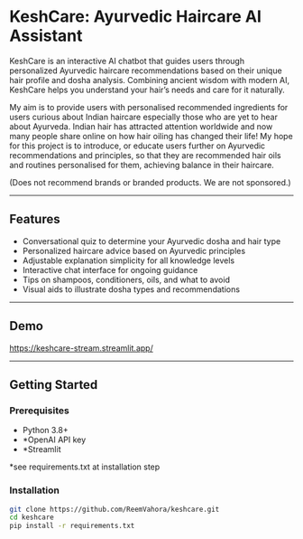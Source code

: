 # KeshCare: Ayurvedic Haircare AI Assistant

KeshCare is an interactive AI chatbot that guides users through personalized Ayurvedic haircare recommendations based on their unique hair profile and dosha analysis. Combining ancient wisdom with modern AI, KeshCare helps you understand your hair’s needs and care for it naturally.

My aim is to provide users with personalised recommended ingredients for users curious about Indian haircare especially those who are yet to hear about Ayurveda. Indian hair has attracted attention worldwide and now many people share online on how hair oiling has changed their life! My hope for this project is to introduce, or educate users further on Ayurvedic recommendations and principles, so that they are recommended hair oils and routines personalised for them, achieving balance in their haircare. 

(Does not recommend brands or branded products. We are not sponsored.)

---

## Features

- Conversational quiz to determine your Ayurvedic dosha and hair type
- Personalized haircare advice based on Ayurvedic principles
- Adjustable explanation simplicity for all knowledge levels
- Interactive chat interface for ongoing guidance
- Tips on shampoos, conditioners, oils, and what to avoid
- Visual aids to illustrate dosha types and recommendations

---

## Demo

https://keshcare-stream.streamlit.app/

---

## Getting Started

### Prerequisites

- Python 3.8+
- *OpenAI API key
- *Streamlit

*see requirements.txt at installation step

### Installation

```bash
git clone https://github.com/ReemVahora/keshcare.git
cd keshcare
pip install -r requirements.txt

